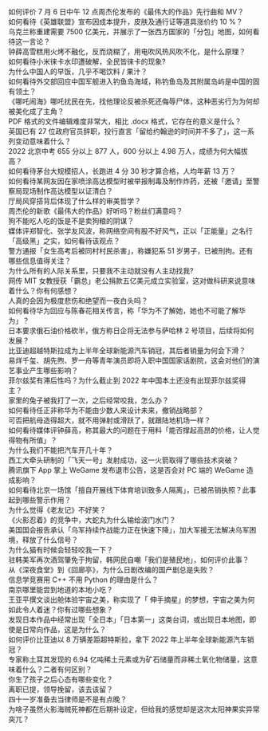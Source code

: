 如何评价 7 月 6 日中午 12 点周杰伦发布的《最伟大的作品》先行曲和 MV？  
如何看待《英雄联盟》宣布因成本提升，皮肤及通行证等道具涨价约 10 %？  
乌克兰称重建需要 7500 亿美元，并展示了一张西方国家的「分包」地图，如何看待这一言论？  
钟薛高雪糕用火烤不融化，反而烧糊了，用电吹风热风吹不化，是什么原理？  
如何看待小米徕卡水印遭破解，全民皆徕卡的现象?  
为什么中国人的早饭，几乎不喝饮料 / 果汁？  
如何看待外交部回应中国军舰进入钓鱼岛海域，称钓鱼岛及其附属岛屿是中国的固有领土？  
《哪吒闹海》哪吒扰民在先，找他理论反被杀死还侮辱尸体，这种恶劣行为为何却被美化成了主角？  
PDF 格式的文件编辑难度非常大，相比 .docx 格式，它存在的意义是什么？  
英国已有 27 位政府官员辞职，投行直言「留给约翰逊的时间并不多了」，这一系列变动意味着什么？  
2022 北京中考 655 分以上 877 人，600 分以上 4.98 万人，成绩为何大幅拔高？  
如何看待茅台大规模招人，长跑进 4 分 30 秒才算合格，人均年薪 13 万？  
如何看待某网友因在家喷涂高达模型时被举报制毒及制作炸药，还被「邀请」至警察局现场制作高达模型以证清白？  
厅局风穿搭背后体现了什么样的审美哲学？  
周杰伦的新歌《最伟大的作品》好听吗？粉丝们满意吗？  
狗不能吃人吃的饭是不是卖狗粮的阴谋？  
媒体评郑智化、张学友风波，称网络空间有股不好风气，正以「正能量」之名行「高级黑」之实，如何看待该观点？  
警方通报「女生高考后被同村村民杀害」，称嫌犯系 51 岁男子，已被刑拘。还有哪些信息值得关注？  
为什么所有的人际关系里，只要我不主动就没有人主动找我?  
网传 MIT 女教授获「霸总」老公捐款五亿美元成立实验室，这对做科研来说意味着什么？你有何感想？  
人真的会因为极度悲伤和绝望而一夜白头吗？  
如何看待华为回应与陈春花相关传言，称「华为不了解她，她也不可能了解华为」？  
日本要求俄石油价格砍半，俄方称日企将无法参与萨哈林 2 号项目，后续将如何发展？  
比亚迪超越特斯拉成为上半年全球新能源汽车销冠，其后者销量为何会下滑？  
易烊千玺、胡先煦、罗一舟等青年演员即将入职中国国家话剧院，这会对他们的演艺事业产生哪些影响？  
菲尔兹奖有滞后性吗？为什么截止到 2022 年中国本土还没有出现菲尔兹奖得主？  
家里的兔子被我打了一次，之后经常咬我，怎么办？  
如何看待任正非称华为不能由少数人来设计未来，撤销战略部？  
可否把航母造得超大，就不用弹射或滑跃了，就跟陆地机场一样？  
如何看待媒体评钟薛高，称其最大的问题在于用料「能否撑起高昂的价格，让人觉得物有所值」？  
为什么我们不能把汽车开几十年？  
西工大牵头研制的「飞天一号」发射成功，这一火箭取得了哪些技术突破？  
腾讯旗下 App 掌上 WeGame 发布退市公告，这是否会对 PC 端的 WeGame 造成影响？  
如何看待北京一场馆「擅自开展线下体育培训致多人隔离」，已被吊销执照？此事起到哪些警示作用？  
为什么觉得《老友记》不好笑？  
《火影忍着》的竞争中，大蛇丸为什么输给波门水门？  
美国国会报告承认「乌军持续作战能力正在快速下降」，加大军援无法解决乌军困境，释放了什么信号？  
为什么猫有时候会轻轻咬我一下？  
驻韩美军再次酒驾肇免于拘留，韩网民自嘲「我们是殖民地」，如何评价此事？  
从《深夜食堂》到《回廊亭》，为什么日剧改编的国产剧总是失败？  
信息学竞赛用 C++ 不用 Python 的理由是什么？  
南京哪里能尝到地道的本地小吃？  
王亚平撰文谈出舱体验宇宙之美，称实现了「 伸手摘星」的梦想，宇宙之美为何如此令人着迷？你有过哪些想象？  
发现日本作品中经常出现「全日本」「日本第一」这类台词，或出现日本地图，即使是日常向作品，这是为什么？  
如何评价比亚迪以 8 万辆差距超特斯拉，拿下 2022 年上半年全球新能源汽车销冠？  
专家称土耳其发现的 6.94 亿吨稀土元素或为矿石储量而非稀土氧化物储量，这意味着什么？二者有何区别？  
你生了孩子之后心态有哪些变化？  
离职已提，领导挽留，该去该留？  
四十一岁准备去当律师是不是有点晚？  
为啥子虽然火影海贼死神都在后期补设定，但给我的感觉却是这次太阳神果实异常突兀？  
